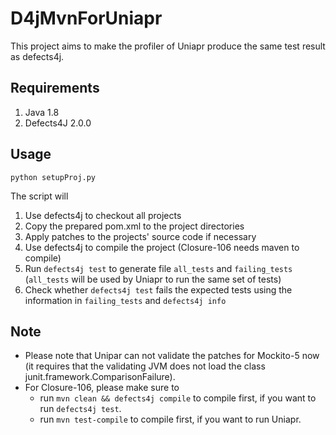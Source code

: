 # D4jMvnForUniapr

This project aims to make the profiler of Uniapr produce the same test result as defects4j.

## Requirements

1. Java 1.8
2. Defects4J 2.0.0

## Usage

```shell
python setupProj.py
```

The script will
1. Use defects4j to checkout all projects
2. Copy the prepared pom.xml to the project directories
3. Apply patches to the projects' source code if necessary
4. Use defects4j to compile the project (Closure-106 needs maven to compile)
5. Run `defects4j test` to generate file `all_tests` and `failing_tests` (`all_tests` will be used by Uniapr to run the same set of tests)
6. Check whether `defects4j test` fails the expected tests using the information in `failing_tests` and `defects4j info` 

## Note

- Please note that Unipar can not validate the patches for Mockito-5 now (it requires that the validating JVM does not load the class junit.framework.ComparisonFailure).
- For Closure-106, please make sure to
    - run `mvn clean && defects4j compile` to compile first, if you want to run `defects4j test`.
    - run `mvn test-compile` to compile first, if you want to run Uniapr.